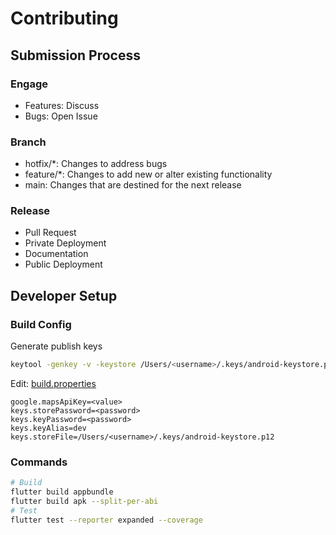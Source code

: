 # Contributing

## Submission Process

### Engage

- Features: Discuss
- Bugs: Open Issue

### Branch

- hotfix/*: Changes to address bugs
- feature/*: Changes to add new or alter existing functionality
- main: Changes that are destined for the next release

### Release

- Pull Request
- Private Deployment
- Documentation
- Public Deployment

## Developer Setup

### Build Config

Generate publish keys

```sh
keytool -genkey -v -keystore /Users/<username>/.keys/android-keystore.p12 -storetype pkcs12 -keyalg RSA -keysize 2048 -validity 10000 -alias dev
```

Edit: [build.properties](/android/build.properties)

```properties
google.mapsApiKey=<value>
keys.storePassword=<password>
keys.keyPassword=<password>
keys.keyAlias=dev
keys.storeFile=/Users/<username>/.keys/android-keystore.p12
```

### Commands

```sh
# Build
flutter build appbundle
flutter build apk --split-per-abi
# Test
flutter test --reporter expanded --coverage
```

